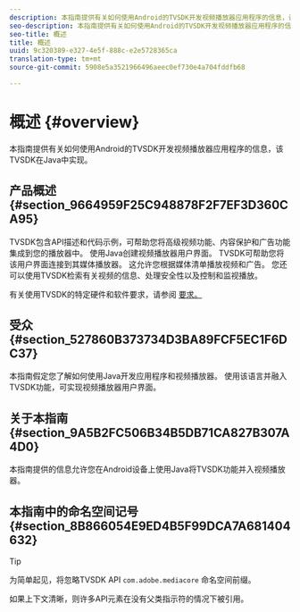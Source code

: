 ```yaml
---
description: 本指南提供有关如何使用Android的TVSDK开发视频播放器应用程序的信息，该TVSDK在Java中实现。
seo-description: 本指南提供有关如何使用Android的TVSDK开发视频播放器应用程序的信息，该TVSDK在Java中实现。
seo-title: 概述
title: 概述
uuid: 9c320389-e327-4e5f-888c-e2e5728365ca
translation-type: tm+mt
source-git-commit: 5908e5a3521966496aeec0ef730e4a704fddfb68

---
```



# 概述 {#overview}

本指南提供有关如何使用Android的TVSDK开发视频播放器应用程序的信息，该TVSDK在Java中实现。

## 产品概述 {#section_9664959F25C948878F2F7EF3D360CA95}

TVSDK包含API描述和代码示例，可帮助您将高级视频功能、内容保护和广告功能集成到您的播放器中。 使用Java创建视频播放器用户界面。 TVSDK可帮助您将该用户界面连接到其媒体播放器。 这允许您根据媒体清单播放视频和广告。 您还可以使用TVSDK检索有关视频的信息、处理安全性以及控制和监视播放。

有关使用TVSDK的特定硬件和软件要求，请参阅 [要求。](../../android-1.4-introduction/overview-prod-audience-guide/android-1.4-requirements.md)

## 受众 {#section_527860B373734D3BA89FCF5EC1F6DC37}

本指南假定您了解如何使用Java开发应用程序和视频播放器。 使用该语言并融入TVSDK功能，可实现视频播放器用户界面。

## 关于本指南 {#section_9A5B2FC506B34B5DB71CA827B307A4D0}

本指南提供的信息允许您在Android设备上使用Java将TVSDK功能并入视频播放器。

## 本指南中的命名空间记号 {#section_8B866054E9ED4B5F99DCA7A681404632}

>[!TIP]
>
>为简单起见，将忽略TVSDK API `com.adobe.mediacore` 命名空间前缀。
>
>如果上下文清晰，则许多API元素在没有父类指示符的情况下被引用。

